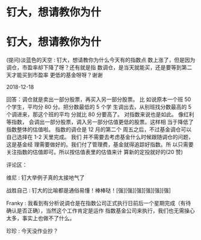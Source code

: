 # 钉大，想请教你为什

# 钉大，想请教你为什

(提问)淡蓝色的天空 : 钉大，想请教你为什么今天有的指数点 数上涨了，但是因为调仓，市盈率却下降了呀？还有就是指 数调仓，是当天就能买，还是要等到第二天才能买到市盈率 更低的基金呀呀？谢谢

2018-12-18

回答：调仓就是卖出一部分股票，再买入另一部分股票。 比 如说原本一个班 50 个学生，平均分 80 分。把分数最低的 5 个学 生调出去，从别班找分数最高的 5 个调进来，那这个班的平均 分就比 80 分要高了。 对指数来说也是如此。 像红利等指数， 会调出一部分股票，调入另一部分估值更低的股票。这样相 当于降低了指数整体的估值啦。 指数的调仓是 12 月的第二个 周五之后，不过基金调仓可以自己选择在 1-2 天里完成。 我们 并不需要去考虑基金什么时候跟随调仓的问题，这是基金经 理需要做好的。我们付了管理费，基金就得追踪好指数。所 以只需要关注指数的估值即可。所以按估值表里的估值来计 算新的定投就好的(20 赞)

评论区：

维尼 : 钉大举例子真的太接地气了

战胜自己 : 钉大的比喻都是通俗易懂！棒棒哒！[强][强][强][强][强][强]

Franky : 我看到有分析说调仓是在指数公司正式执行日前后一个星期完成（有待确认是否正确），当然这个工作肯定是运作 指数基金公司来执行，我们也无需操心太多，事实上也做不了什么。

珍珍 : 今天没作业抄？